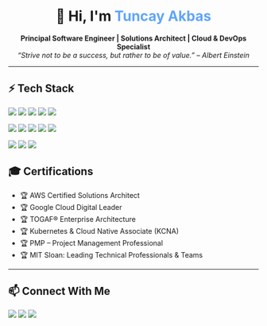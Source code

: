 <h1 align="center">👋 Hi, I'm <span style="color:#60a5fa">Tuncay Akbas</span></h1>

<p align="center">
  <b>Principal Software Engineer | Solutions Architect | Cloud & DevOps Specialist</b><br/>
  <i>“Strive not to be a success, but rather to be of value.” – Albert Einstein</i>
</p>

---

## ⚡ Tech Stack  

<p>
  <img src="https://img.shields.io/badge/Code-PHP-blue?logo=php&logoColor=white" />
  <img src="https://img.shields.io/badge/Code-JavaScript-yellow?logo=javascript&logoColor=black" />
  <img src="https://img.shields.io/badge/Code-Python-blue?logo=python&logoColor=white" />
  <img src="https://img.shields.io/badge/Code-SQL-lightgrey?logo=database&logoColor=black" />
  <img src="https://img.shields.io/badge/Shell-Bash-green?logo=gnu-bash&logoColor=white" />
</p>

<p>
  <img src="https://img.shields.io/badge/Framework-Laravel-red?logo=laravel&logoColor=white" />
  <img src="https://img.shields.io/badge/Framework-Vue.js-brightgreen?logo=vue.js&logoColor=white" />
  <img src="https://img.shields.io/badge/Tools-Docker-blue?logo=docker&logoColor=white" />
  <img src="https://img.shields.io/badge/Tools-Jenkins-red?logo=jenkins&logoColor=white" />
  <img src="https://img.shields.io/badge/CI/CD-GitHub%20Actions-black?logo=github-actions&logoColor=white" />
</p>

<p>
  <img src="https://img.shields.io/badge/Cloud-AWS-orange?logo=amazonaws&logoColor=white" />
  <img src="https://img.shields.io/badge/Monitoring-Datadog-purple?logo=datadog&logoColor=white" />
  <img src="https://img.shields.io/badge/Security-Checkmarx-green?logo=checkmarx&logoColor=white" />
</p>

## 🎓 Certifications  

- 🏆 AWS Certified Solutions Architect  
- 🏆 Google Cloud Digital Leader  
- 🏆 TOGAF® Enterprise Architecture  
- 🏆 Kubernetes & Cloud Native Associate (KCNA)  
- 🏆 PMP – Project Management Professional  
- 🏆 MIT Sloan: Leading Technical Professionals & Teams  

---

## 📫 Connect With Me  

<p>
  <a href="mailto:akbastuncay@gmail.com"><img src="https://img.shields.io/badge/Email-akbastuncay%40gmail.com-red?logo=gmail&logoColor=white" /></a>
  <a href="https://www.linkedin.com/in/tuncayakbas/"><img src="https://img.shields.io/badge/LinkedIn-Tuncay%20Akbas-blue?logo=linkedin&logoColor=white" /></a>
  <img src="https://img.shields.io/badge/Location-Boston%2C%20MA-lightgrey?logo=pinboard&logoColor=white" />
</p>


